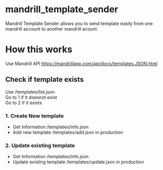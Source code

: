 # mandrill_template_sender
Mandrill Template Sender allows you to send template easily from one mandrill account to another mandrill acount.

# How this works

Use Mandrill API
https://mandrillapp.com/api/docs/templates.JSON.html

## Check if template exists

Use /templates/list.json  
Go to 1 if it doesnot exist  
Go to 2 if it exists

### 1. Create New template

- Get Information /templates/info.json
- Add new template /templates/add.json in production

### 2. Update existing template

- Get Information /templates/info.json
- Update existing template /templates/update.json in production

